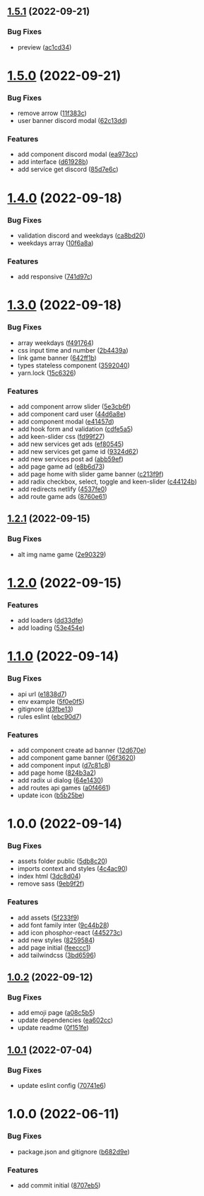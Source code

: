 ## [1.5.1](https://github.com/ialexanderbrito/duo/compare/v1.5.0...v1.5.1) (2022-09-21)


### Bug Fixes

* preview ([ac1cd34](https://github.com/ialexanderbrito/duo/commit/ac1cd3463f3162671b346806943a0646204799c4))

# [1.5.0](https://github.com/ialexanderbrito/duo/compare/v1.4.0...v1.5.0) (2022-09-21)


### Bug Fixes

* remove arrow ([11f383c](https://github.com/ialexanderbrito/duo/commit/11f383c07f848017417e60ac78d68e1222810cde))
* user banner discord modal ([62c13dd](https://github.com/ialexanderbrito/duo/commit/62c13ddb74a03387a4cae2dcd9d1f712957a187d))


### Features

* add component discord modal ([ea973cc](https://github.com/ialexanderbrito/duo/commit/ea973cc8f3def7759f1780c3b2f0a8430e323ce2))
* add interface ([d61928b](https://github.com/ialexanderbrito/duo/commit/d61928b6c516668e354e65d5d55ff3b192f77ca2))
* add service get discord ([85d7e6c](https://github.com/ialexanderbrito/duo/commit/85d7e6c930a65175768dfbd63f289dfb2eddf880))

# [1.4.0](https://github.com/ialexanderbrito/duo/compare/v1.3.0...v1.4.0) (2022-09-18)


### Bug Fixes

* validation discord and weekdays ([ca8bd20](https://github.com/ialexanderbrito/duo/commit/ca8bd203b255bcf72e3583c4c4a74265a737e01c))
* weekdays array ([10f6a8a](https://github.com/ialexanderbrito/duo/commit/10f6a8a558f049cf12a8decec75ff3ea36160da8))


### Features

* add responsive ([741d97c](https://github.com/ialexanderbrito/duo/commit/741d97c9709d2bf300945ba2dc02ac0fc9e2af9c))

# [1.3.0](https://github.com/ialexanderbrito/duo/compare/v1.2.1...v1.3.0) (2022-09-18)


### Bug Fixes

* array weekdays ([f491764](https://github.com/ialexanderbrito/duo/commit/f491764e85d1d31fc93cee9a13538dbf6c9c56ce))
* css input time and number ([2b4439a](https://github.com/ialexanderbrito/duo/commit/2b4439a354ea74724212202bd62103a4dc28c76b))
* link game banner ([642ff1b](https://github.com/ialexanderbrito/duo/commit/642ff1bb61f517fa38e3a83522983217b00aceaf))
* types stateless component ([3592040](https://github.com/ialexanderbrito/duo/commit/3592040040d3568d48e34a4f04f364c7b0241f18))
* yarn.lock ([15c6326](https://github.com/ialexanderbrito/duo/commit/15c6326a01b5f3d1966f3ca22a65a10812927f4c))


### Features

* add component arrow slider ([5e3cb6f](https://github.com/ialexanderbrito/duo/commit/5e3cb6f1d2b52b41d863cf4b7ea1c88277683090))
* add component card user ([44d6a8e](https://github.com/ialexanderbrito/duo/commit/44d6a8efe1997c7eb44a0d121b4108b69ef9f9f3))
* add component modal ([e41457d](https://github.com/ialexanderbrito/duo/commit/e41457de4c81cc82f527882b3ec7bc32021c77c4))
* add hook form and validation ([cdfe5a5](https://github.com/ialexanderbrito/duo/commit/cdfe5a5c0f019ebf3de370f2c05ea5f1be62f9eb))
* add keen-slider css ([fd99f27](https://github.com/ialexanderbrito/duo/commit/fd99f277370ce219d6760d041717c2f7ae46bbc3))
* add new services get ads ([ef80545](https://github.com/ialexanderbrito/duo/commit/ef805454fad9845524aff596d41cdc4158176857))
* add new services get game id ([9324d62](https://github.com/ialexanderbrito/duo/commit/9324d62b250a03bebe8a9f0b5819487736bafee3))
* add new services post ad ([abb59ef](https://github.com/ialexanderbrito/duo/commit/abb59ef23404d048dd4746510659f895e6f73a79))
* add page game ad ([e8b6d73](https://github.com/ialexanderbrito/duo/commit/e8b6d73230d903e24033b38626746c4b84aa2104))
* add page home with slider game banner ([c213f9f](https://github.com/ialexanderbrito/duo/commit/c213f9fa289c93d1a237ec858ad03cb19faaa16d))
* add radix checkbox, select, toggle and keen-slider ([c44124b](https://github.com/ialexanderbrito/duo/commit/c44124be20735e7b32256159e60fcb3d3f6ae13f))
* add redirects netlify ([4537fe0](https://github.com/ialexanderbrito/duo/commit/4537fe0ca4adb9ed2157fcca6b639963f9fec216))
* add route game ads ([8760e61](https://github.com/ialexanderbrito/duo/commit/8760e6187d3f7c72aeff1f074583ff76c642a858))

## [1.2.1](https://github.com/ialexanderbrito/duo/compare/v1.2.0...v1.2.1) (2022-09-15)


### Bug Fixes

* alt img name game ([2e90329](https://github.com/ialexanderbrito/duo/commit/2e9032943dce980ead70aa181fc2bbd9beaef5c3))

# [1.2.0](https://github.com/ialexanderbrito/duo/compare/v1.1.0...v1.2.0) (2022-09-15)


### Features

* add loaders ([dd33dfe](https://github.com/ialexanderbrito/duo/commit/dd33dfe60a6ef075c85c6533c0f1fe9a27f8a741))
* add loading ([53e454e](https://github.com/ialexanderbrito/duo/commit/53e454ef8aababc5858b6dd0af9e5efa419554cb))

# [1.1.0](https://github.com/ialexanderbrito/duo/compare/v1.0.0...v1.1.0) (2022-09-14)


### Bug Fixes

* api url ([e1838d7](https://github.com/ialexanderbrito/duo/commit/e1838d7d72208b065332597fb45af747966ee075))
* env example ([5f0e0f5](https://github.com/ialexanderbrito/duo/commit/5f0e0f55cb630945744ab2eb6f2949186a2b6187))
* gitignore ([d3fbe13](https://github.com/ialexanderbrito/duo/commit/d3fbe1334fdbe4dcf3eadf4577ff75a9bf1e5212))
* rules eslint ([ebc90d7](https://github.com/ialexanderbrito/duo/commit/ebc90d72de6aa0bfa7402c59a24d80e44145e683))


### Features

* add component create ad banner ([12d670e](https://github.com/ialexanderbrito/duo/commit/12d670e53e70093e56e22ac2e2b36f2fc0e764bd))
* add component game banner ([06f3620](https://github.com/ialexanderbrito/duo/commit/06f3620fb49ed65c3757a4701491dd8e6a9825a8))
* add component input ([d7c81c8](https://github.com/ialexanderbrito/duo/commit/d7c81c8b89dfea625c276d61572aa2eb1e207c33))
* add page home ([824b3a2](https://github.com/ialexanderbrito/duo/commit/824b3a2f57c698ca96c3a98c55b15651560ae5c2))
* add radix ui dialog ([64e1430](https://github.com/ialexanderbrito/duo/commit/64e1430392719c99b0453347ef8ed0f063feca03))
* add routes api games ([a0f4661](https://github.com/ialexanderbrito/duo/commit/a0f46613ba287721315f4b1d95c9943ba8d55434))
* update icon ([b5b25be](https://github.com/ialexanderbrito/duo/commit/b5b25bea2cbc47822a72b055172ae12fb692e465))

# 1.0.0 (2022-09-14)


### Bug Fixes

* assets folder public ([5db8c20](https://github.com/ialexanderbrito/duo/commit/5db8c20d29633a205cbaeeb88e5f4871df85e91e))
* imports context and styles ([4c4ac90](https://github.com/ialexanderbrito/duo/commit/4c4ac906cc4994ceb04cadebbcf0013dad9dc4a8))
* index html ([3dc8d04](https://github.com/ialexanderbrito/duo/commit/3dc8d04f7a342f6f50876c0c5958c12e5797289b))
* remove sass ([9eb9f2f](https://github.com/ialexanderbrito/duo/commit/9eb9f2f9e6d374ec359b00685ab93435508220ef))


### Features

* add assets ([5f233f9](https://github.com/ialexanderbrito/duo/commit/5f233f902b38a9d159a10a56f5fef5cfd7f5bf73))
* add font family inter ([9c44b28](https://github.com/ialexanderbrito/duo/commit/9c44b286dea7ce4d65a74456b952e48535d6509f))
* add icon phosphor-react ([445273c](https://github.com/ialexanderbrito/duo/commit/445273ce60fb31e6928bebf5f5006e4e087f8d62))
* add new styles ([8259584](https://github.com/ialexanderbrito/duo/commit/825958492bdb0a5d63f00654dcef7648d44ec862))
* add page initial ([feeccc1](https://github.com/ialexanderbrito/duo/commit/feeccc167a20085c14a9abbf9891ea4d684cd189))
* add tailwindcss ([3bd6596](https://github.com/ialexanderbrito/duo/commit/3bd65962d0e7487e13643156a1a33f642e7ff2fd))

## [1.0.2](https://github.com/alxUI/boilerplate-vite/compare/v1.0.1...v1.0.2) (2022-09-12)


### Bug Fixes

* add emoji page ([a08c5b5](https://github.com/alxUI/boilerplate-vite/commit/a08c5b50ff8df980a854e6a30fff3e10b1b239e7))
* update dependencies ([ea602cc](https://github.com/alxUI/boilerplate-vite/commit/ea602cca8ed5c19a313fb09d98864a4cebf6388a))
* update readme ([0f151fe](https://github.com/alxUI/boilerplate-vite/commit/0f151fe5f6e085b3061bba03f29e364c73efceed))

## [1.0.1](https://github.com/alxUI/boilerplate-vite/compare/v1.0.0...v1.0.1) (2022-07-04)


### Bug Fixes

* update eslint config ([70741e6](https://github.com/alxUI/boilerplate-vite/commit/70741e674ac6c9d5f64a588a8fe8d5ebbd3b4eb6))

# 1.0.0 (2022-06-11)


### Bug Fixes

* package.json and gitignore ([b682d9e](https://github.com/alxUI/boilerplate-vite/commit/b682d9ee4d5521390a2050ae803628c984ca196a))


### Features

* add commit initial ([8707eb5](https://github.com/alxUI/boilerplate-vite/commit/8707eb5539fdc09b52db5a285350e4444c14c830))

